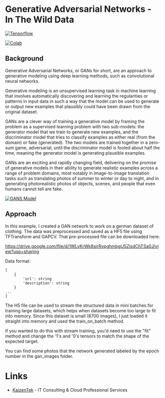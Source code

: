 # Generative Adversarial Networks - In The Wild Data

[![Tensorflow](https://encrypted-tbn0.gstatic.com/images?q=tbn:ANd9GcT7b9ZDD7lMdkByT-f_RCAqSQYqnq_CpgD16IFrwfmUwWCmdt7H)](https://www.tensorflow.org/beta/guide/effective_tf2)


[![Colab](https://camo.githubusercontent.com/52feade06f2fecbf006889a904d221e6a730c194/68747470733a2f2f636f6c61622e72657365617263682e676f6f676c652e636f6d2f6173736574732f636f6c61622d62616467652e737667)](https://colab.research.google.com/drive/1ThZp9ZXVPykZR94r4pjy4pv9XtcPUnPn?usp=sharing)

## Background

Generative Adversarial Networks, or GANs for short, are an approach to generative modeling using deep learning methods, such as convolutional neural networks.

Generative modeling is an unsupervised learning task in machine learning that involves automatically discovering and learning the regularities or patterns in input data in such a way that the model can be used to generate or output new examples that plausibly could have been drawn from the original dataset.

GANs are a clever way of training a generative model by framing the problem as a supervised learning problem with two sub-models: the generator model that we train to generate new examples, and the discriminator model that tries to classify examples as either real (from the domain) or fake (generated). The two models are trained together in a zero-sum game, adversarial, until the discriminator model is fooled about half the time, meaning the generator model is generating plausible examples.

GANs are an exciting and rapidly changing field, delivering on the promise of generative models in their ability to generate realistic examples across a range of problem domains, most notably in image-to-image translation tasks such as translating photos of summer to winter or day to night, and in generating photorealistic photos of objects, scenes, and people that even humans cannot tell are fake.

[![GANS Model](https://i.imgur.com/0vuUsY0.png)]()


## Approach

In this example, I created a GAN network to work on a german dataset of clothing. The data was preprocessed and saved as a HF5 file using TFTransform and GAPCV. That pre-processed file can be downloaded here:

https://drive.google.com/file/d/1WLyKrWk8sjrRvpghmbgU5ZisdChTSa0J/view?usp=sharing

Data format:
```
[
    {
        'url': string
        'description': string
    }
...
]
```

The H5 file can be used to stream the structured data in mini batches for training large datasets, which helps when datasets become too large to fit into memory. Since this dataset is small (8700 images), I just loaded it straight into memory and used the train_on_batch method. 

If you wanted to do this with stream training, you'd need to use the "fit" method and change the '1's and '0's tensors to match the shape of the expected target.  

You can find some photos that the network generated labeled by the epoch number in the gan_images folder. 

# Links

* [KaizenTek](http://www.kaizentek.io) - IT Consulting & Cloud Professional Services